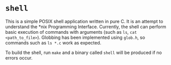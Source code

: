 # `shell`

This is a simple POSIX shell application written in pure C. It is an attempt to
understand the \*nix Programming Interface. Currently, the shell can perform
basic execution of commands with arguments (such as `ls`, `cat <path_to_file>`).
Globbing has been implemented using `glob.h`, so commands such as `ls *.c` work
as expected.

To build the shell, run `make` and a binary called `shell` will be produced if
no errors occur.
